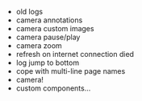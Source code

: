 - old logs
- camera annotations
- camera custom images
- camera pause/play
- camera zoom
- refresh on internet connection died
- log jump to bottom
- cope with multi-line page names
- camera!
- custom components...
